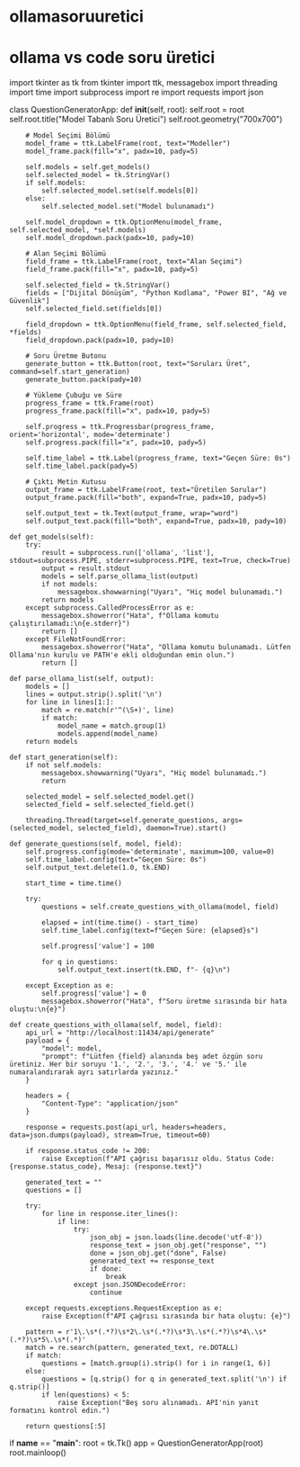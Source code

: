 # ollamasoruuretici
# ollama vs code soru üretici
import tkinter as tk
from tkinter import ttk, messagebox
import threading
import time
import subprocess
import re
import requests
import json

class QuestionGeneratorApp:
    def __init__(self, root):
        self.root = root
        self.root.title("Model Tabanlı Soru Üretici")
        self.root.geometry("700x700")

        # Model Seçimi Bölümü
        model_frame = ttk.LabelFrame(root, text="Modeller")
        model_frame.pack(fill="x", padx=10, pady=5)

        self.models = self.get_models()
        self.selected_model = tk.StringVar()
        if self.models:
            self.selected_model.set(self.models[0])
        else:
            self.selected_model.set("Model bulunamadı")

        self.model_dropdown = ttk.OptionMenu(model_frame, self.selected_model, *self.models)
        self.model_dropdown.pack(padx=10, pady=10)

        # Alan Seçimi Bölümü
        field_frame = ttk.LabelFrame(root, text="Alan Seçimi")
        field_frame.pack(fill="x", padx=10, pady=5)

        self.selected_field = tk.StringVar()
        fields = ["Dijital Dönüşüm", "Python Kodlama", "Power BI", "Ağ ve Güvenlik"]
        self.selected_field.set(fields[0])

        field_dropdown = ttk.OptionMenu(field_frame, self.selected_field, *fields)
        field_dropdown.pack(padx=10, pady=10)

        # Soru Üretme Butonu
        generate_button = ttk.Button(root, text="Soruları Üret", command=self.start_generation)
        generate_button.pack(pady=10)

        # Yükleme Çubuğu ve Süre
        progress_frame = ttk.Frame(root)
        progress_frame.pack(fill="x", padx=10, pady=5)

        self.progress = ttk.Progressbar(progress_frame, orient='horizontal', mode='determinate')
        self.progress.pack(fill="x", padx=10, pady=5)

        self.time_label = ttk.Label(progress_frame, text="Geçen Süre: 0s")
        self.time_label.pack(pady=5)

        # Çıktı Metin Kutusu
        output_frame = ttk.LabelFrame(root, text="Üretilen Sorular")
        output_frame.pack(fill="both", expand=True, padx=10, pady=5)

        self.output_text = tk.Text(output_frame, wrap="word")
        self.output_text.pack(fill="both", expand=True, padx=10, pady=10)

    def get_models(self):
        try:
            result = subprocess.run(['ollama', 'list'], stdout=subprocess.PIPE, stderr=subprocess.PIPE, text=True, check=True)
            output = result.stdout
            models = self.parse_ollama_list(output)
            if not models:
                messagebox.showwarning("Uyarı", "Hiç model bulunamadı.")
            return models
        except subprocess.CalledProcessError as e:
            messagebox.showerror("Hata", f"Ollama komutu çalıştırılamadı:\n{e.stderr}")
            return []
        except FileNotFoundError:
            messagebox.showerror("Hata", "Ollama komutu bulunamadı. Lütfen Ollama'nın kurulu ve PATH'e ekli olduğundan emin olun.")
            return []

    def parse_ollama_list(self, output):
        models = []
        lines = output.strip().split('\n')
        for line in lines[1:]:
            match = re.match(r'^(\S+)', line)
            if match:
                model_name = match.group(1)
                models.append(model_name)
        return models

    def start_generation(self):
        if not self.models:
            messagebox.showwarning("Uyarı", "Hiç model bulunamadı.")
            return

        selected_model = self.selected_model.get()
        selected_field = self.selected_field.get()

        threading.Thread(target=self.generate_questions, args=(selected_model, selected_field), daemon=True).start()

    def generate_questions(self, model, field):
        self.progress.config(mode='determinate', maximum=100, value=0)
        self.time_label.config(text="Geçen Süre: 0s")
        self.output_text.delete(1.0, tk.END)

        start_time = time.time()

        try:
            questions = self.create_questions_with_ollama(model, field)

            elapsed = int(time.time() - start_time)
            self.time_label.config(text=f"Geçen Süre: {elapsed}s")

            self.progress['value'] = 100

            for q in questions:
                self.output_text.insert(tk.END, f"- {q}\n")

        except Exception as e:
            self.progress['value'] = 0
            messagebox.showerror("Hata", f"Soru üretme sırasında bir hata oluştu:\n{e}")

    def create_questions_with_ollama(self, model, field):
        api_url = "http://localhost:11434/api/generate"
        payload = {
            "model": model,
            "prompt": f"Lütfen {field} alanında beş adet özgün soru üretiniz. Her bir soruyu '1.', '2.', '3.', '4.' ve '5.' ile numaralandırarak ayrı satırlarda yazınız."
        }

        headers = {
            "Content-Type": "application/json"
        }

        response = requests.post(api_url, headers=headers, data=json.dumps(payload), stream=True, timeout=60)

        if response.status_code != 200:
            raise Exception(f"API çağrısı başarısız oldu. Status Code: {response.status_code}, Mesaj: {response.text}")

        generated_text = ""
        questions = []

        try:
            for line in response.iter_lines():
                if line:
                    try:
                        json_obj = json.loads(line.decode('utf-8'))
                        response_text = json_obj.get("response", "")
                        done = json_obj.get("done", False)
                        generated_text += response_text
                        if done:
                            break
                    except json.JSONDecodeError:
                        continue

        except requests.exceptions.RequestException as e:
            raise Exception(f"API çağrısı sırasında bir hata oluştu: {e}")

        pattern = r'1\.\s*(.*?)\s*2\.\s*(.*?)\s*3\.\s*(.*?)\s*4\.\s*(.*?)\s*5\.\s*(.*)'
        match = re.search(pattern, generated_text, re.DOTALL)
        if match:
            questions = [match.group(i).strip() for i in range(1, 6)]
        else:
            questions = [q.strip() for q in generated_text.split('\n') if q.strip()]
            if len(questions) < 5:
                raise Exception("Beş soru alınamadı. API'nin yanıt formatını kontrol edin.")

        return questions[:5]
if __name__ == "__main__":
    root = tk.Tk()
    app = QuestionGeneratorApp(root)
    root.mainloop()
